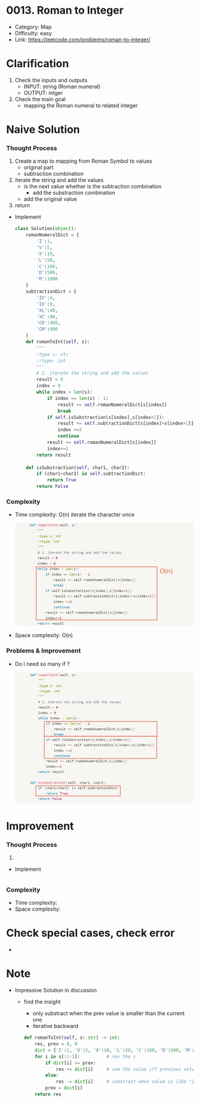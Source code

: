 # 0013. Roman to Integer

- Category: Map
- Difficulty: easy
- Link: https://leetcode.com/problems/roman-to-integer/

# Clarification

1. Check the inputs and outputs
    - INPUT: string (Roman numeral)
    - OUTPUT: intger
2. Check the main goal
    - mapping the Roman numeral to related integer

# Naive Solution

### Thought Process

1. Create a map to mapping from Roman Symbol to values
    - original part
    - subtraction combination
2. iterate the string and add the values
    - is the next value whether is the subtraction combination
        - add the substraction combination
    - add the original value
3. return
- Implement
    
    ```python
    class Solution(object):
        romanNumeralDict = {
            'I':1,
            'V':5,
            'X':10,
            'L':50,
            'C':100,
            'D':500,
            'M':1000
        }
        subtractionDict = {
            'IV':4,
            'IX':9,
            'XL':40,
            'XC':90,
            'CD':400,
            'CM':900
        }
        def romanToInt(self, s):
            """
            :type s: str
            :rtype: int
            """
            # 2. iterate the string and add the values
            result = 0
            index = 0
            while index < len(s):
                if index == len(s) - 1:
                    result += self.romanNumeralDict[s[index]]
                    break
                if self.isSubstraction(s[index],s[index+1]):
                    result += self.subtractionDict[s[index]+s[index+1]]
                    index +=2
                    continue
                result += self.romanNumeralDict[s[index]]
                index+=1
            return result
        
        def isSubstraction(self, char1, char2):
            if (char1+char2) in self.subtractionDict:
                return True
            return False
    ```
    

### Complexity

- Time complexity: O(n) iterate the character once
    
    ![Untitled](./Untitled.png)
    
- Space complexity: O(n)

### Problems & Improvement

- Do I need so many if ?
    
    ![Untitled](./Untitled%201.png)
    

# Improvement

### Thought Process

1. 
- Implement
    
    ```python
    
    ```
    

### Complexity

- Time complexity:
- Space complexity:

# Check special cases, check error

- 

# Note

- Impressive Solution in discussion
    - find the insight
        - only substract when the prev value is smaller than the current one
        - iterative backward
        
        ```python
        def romanToInt(self, s: str) -> int:
        	res, prev = 0, 0
        	dict = {'I':1, 'V':5, 'X':10, 'L':50, 'C':100, 'D':500, 'M':1000}
        	for i in s[::-1]:          # rev the s
        		if dict[i] >= prev:
        			res += dict[i]     # sum the value iff previous value same or more
        		else:
        			res -= dict[i]     # substract when value is like "IV" --> 5-1, "IX" --> 10 -1 etc 
        		prev = dict[i]
        	return res
        ```